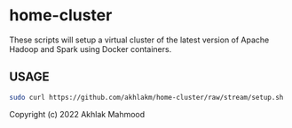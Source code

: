 # home-cluster
These scripts will setup a virtual cluster of the latest version of Apache Hadoop and Spark using Docker containers. 

## USAGE

```sh
sudo curl https://github.com/akhlakm/home-cluster/raw/stream/setup.sh | bash
```

Copyright (c) 2022 Akhlak Mahmood
